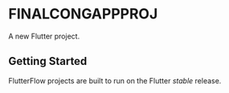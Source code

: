 # FINALCONGAPPPROJ

A new Flutter project.

## Getting Started

FlutterFlow projects are built to run on the Flutter _stable_ release.
